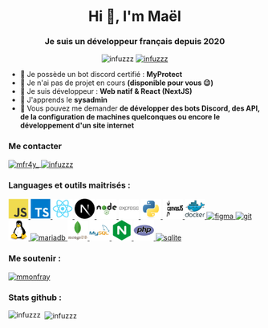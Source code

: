 <h1 align="center">Hi 👋, I'm Maël</h1>
<h3 align="center">Je suis un développeur français depuis 2020</h3>

<p align="center">
    <img src="https://komarev.com/ghpvc/?username=infuzzz&label=Profile%20views&color=0e75b6&style=flat" alt="infuzzz" />
    <a href="https://github.com/ryo-ma/github-profile-trophy">
        <img src="https://github-profile-trophy.vercel.app/?username=infuzzz" alt="infuzzz" />
    </a>
</p>

- 🔔 Je possède un bot discord certifié : **MyProtect**
- 🔭 Je n'ai pas de projet en cours **(disponible pour vous 😉)**
- 🌟 Je suis développeur : **Web natif & React (NextJS)**
- 🌱 J'apprends le **sysadmin**
- 💬 Vous pouvez me demander **de développer des bots Discord, des API, de la configuration de machines quelconques ou encore le développement d'un site internet**

<h3 align="left">Me contacter</h3>
<p align="left">
    <a href="https://instagram.com/mfr4y_" target="blank">
        <img align="center" src="https://raw.githubusercontent.com/rahuldkjain/github-profile-readme-generator/master/src/images/icons/Social/instagram.svg" alt="mfr4y_" height="30" width="40" />
    </a>
    <a href="https://discord.com/users/736587848601305118" target="blank">
        <img align="center" src="https://raw.githubusercontent.com/rahuldkjain/github-profile-readme-generator/master/src/images/icons/Social/discord.svg" alt="infuzzz" height="30" width="40" />
    </a>
</p>

<h3 align="left">Languages et outils maitrisés :</h3>
<p align="left">
    <a href="https://developer.mozilla.org/en-US/docs/Web/JavaScript" target="_blank" rel="noreferrer">
        <img src="https://raw.githubusercontent.com/devicons/devicon/master/icons/javascript/javascript-original.svg" alt="javascript" width="40" height="40" />
    </a>
    <a href="https://www.typescriptlang.org/" target="_blank" rel="noreferrer">
        <img src="https://raw.githubusercontent.com/devicons/devicon/master/icons/typescript/typescript-original.svg" alt="typescript" width="40" height="40" />
    </a>
    <a href="https://reactjs.org/" target="_blank" rel="noreferrer">
        <img src="https://raw.githubusercontent.com/devicons/devicon/master/icons/react/react-original.svg" alt="react" width="40" height="40" />
    </a>
    <a href="https://nextjs.org/" target="_blank" rel="noreferrer">
        <img src="https://raw.githubusercontent.com/devicons/devicon/master/icons/nextjs/nextjs-original.svg" alt="nextjs" width="40" height="40" />
    </a>
    <a href="https://nodejs.org" target="_blank" rel="noreferrer">
        <img src="https://raw.githubusercontent.com/devicons/devicon/master/icons/nodejs/nodejs-original-wordmark.svg" alt="nodejs" width="40" height="40" />
    </a>
    <a href="https://expressjs.com" target="_blank" rel="noreferrer">
        <img src="https://raw.githubusercontent.com/devicons/devicon/master/icons/express/express-original-wordmark.svg" alt="express" width="40" height="40" />
    </a>
    <a href="https://www.python.org" target="_blank" rel="noreferrer">
        <img src="https://raw.githubusercontent.com/devicons/devicon/master/icons/python/python-original.svg" alt="python" width="40" height="40" />
    </a>
    <a href="https://canvasjs.com" target="_blank" rel="noreferrer">
        <img src="https://raw.githubusercontent.com/Hardik0307/Hardik0307/master/assets/canvasjs-charts.svg" alt="canvasjs" width="40" height="40" />
    </a>
    <a href="https://www.docker.com/" target="_blank" rel="noreferrer">
        <img src="https://raw.githubusercontent.com/devicons/devicon/master/icons/docker/docker-original-wordmark.svg" alt="docker" width="40" height="40" />
    </a>
    <a href="https://www.figma.com/" target="_blank" rel="noreferrer">
        <img src="https://www.vectorlogo.zone/logos/figma/figma-icon.svg" alt="figma" width="40" height="40" />
    </a>
    <a href="https://git-scm.com/" target="_blank" rel="noreferrer">
        <img src="https://www.vectorlogo.zone/logos/git-scm/git-scm-icon.svg" alt="git" width="40" height="40" />
    </a>
    <a href="https://www.linux.org/" target="_blank" rel="noreferrer">
        <img src="https://raw.githubusercontent.com/devicons/devicon/master/icons/linux/linux-original.svg" alt="linux" width="40" height="40" />
    </a>
    <a href="https://mariadb.org/" target="_blank" rel="noreferrer">
        <img src="https://www.vectorlogo.zone/logos/mariadb/mariadb-icon.svg" alt="mariadb" width="40" height="40" />
    </a>
    <a href="https://www.mongodb.com/" target="_blank" rel="noreferrer">
        <img src="https://raw.githubusercontent.com/devicons/devicon/master/icons/mongodb/mongodb-original-wordmark.svg" alt="mongodb" width="40" height="40" />
    </a>
    <a href="https://www.mysql.com/" target="_blank" rel="noreferrer">
        <img src="https://raw.githubusercontent.com/devicons/devicon/master/icons/mysql/mysql-original-wordmark.svg" alt="mysql" width="40" height="40" />
    </a>
    <a href="https://www.nginx.com" target="_blank" rel="noreferrer">
        <img src="https://raw.githubusercontent.com/devicons/devicon/master/icons/nginx/nginx-original.svg" alt="nginx" width="40" height="40" />
    </a>
    <a href="https://www.php.net" target="_blank" rel="noreferrer">
        <img src="https://raw.githubusercontent.com/devicons/devicon/master/icons/php/php-original.svg" alt="php" width="40" height="40" />
    </a>
    <a href="https://www.sqlite.org/" target="_blank" rel="noreferrer">
        <img src="https://www.vectorlogo.zone/logos/sqlite/sqlite-icon.svg" alt="sqlite" width="40" height="40" />
    </a>
</p>

<h3 align="left">Me soutenir :</h3>
<p>
    <a href="https://www.buymeacoffee.com/mmonfray">
        <img align="center" src="https://cdn.buymeacoffee.com/buttons/v2/default-yellow.png" height="50" width="210" alt="mmonfray" />
    </a>
</p>

<h3 align="left">Stats github :</h3>
<p>
    <img align="left" src="https://github-readme-stats.vercel.app/api/top-langs?username=infuzzz&show_icons=true&locale=en&layout=compact" alt="infuzzz" />
</p>
<p>&nbsp;
    <img align="center" src="https://github-readme-stats.vercel.app/api?username=infuzzz&show_icons=true&locale=en" alt="infuzzz" />
</p>
